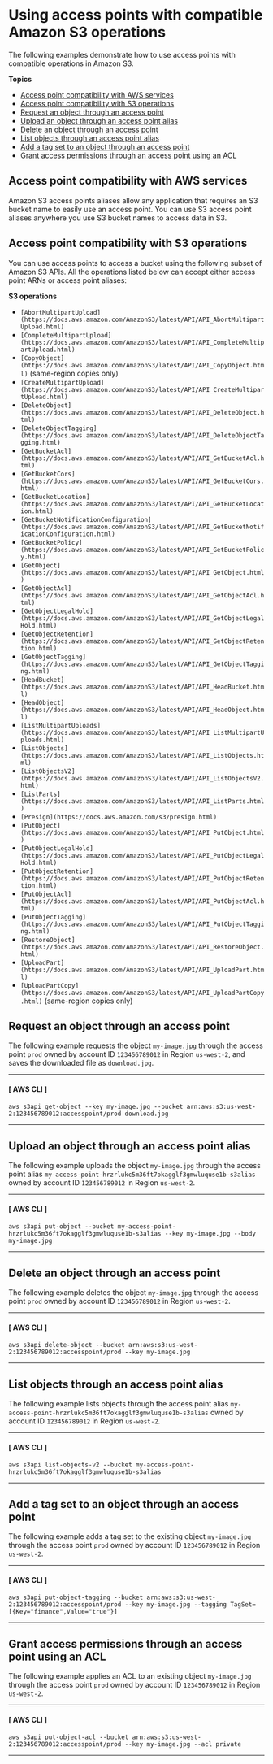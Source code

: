 # Using access points with compatible Amazon S3 operations<a name="access-points-usage-examples"></a>

The following examples demonstrate how to use access points with compatible operations in Amazon S3\.

**Topics**
+ [Access point compatibility with AWS services](#access-points-service-api-support)
+ [Access point compatibility with S3 operations](#access-points-operations-support)
+ [Request an object through an access point](#get-object-ap)
+ [Upload an object through an access point alias](#put-object-ap)
+ [Delete an object through an access point](#delete-object-ap)
+ [List objects through an access point alias](#list-object-ap)
+ [Add a tag set to an object through an access point](#add-tag-set-ap)
+ [Grant access permissions through an access point using an ACL](#acl-permissions-ap)

## Access point compatibility with AWS services<a name="access-points-service-api-support"></a>

Amazon S3 access points aliases allow any application that requires an S3 bucket name to easily use an access point\. You can use S3 access point aliases anywhere you use S3 bucket names to access data in S3\.

## Access point compatibility with S3 operations<a name="access-points-operations-support"></a>

You can use access points to access a bucket using the following subset of Amazon S3 APIs\. All the operations listed below can accept either access point ARNs or access point aliases:

**S3 operations**
+ `[AbortMultipartUpload](https://docs.aws.amazon.com/AmazonS3/latest/API/API_AbortMultipartUpload.html)`
+ `[CompleteMultipartUpload](https://docs.aws.amazon.com/AmazonS3/latest/API/API_CompleteMultipartUpload.html)`
+ `[CopyObject](https://docs.aws.amazon.com/AmazonS3/latest/API/API_CopyObject.html)` \(same\-region copies only\)
+ `[CreateMultipartUpload](https://docs.aws.amazon.com/AmazonS3/latest/API/API_CreateMultipartUpload.html)`
+ `[DeleteObject](https://docs.aws.amazon.com/AmazonS3/latest/API/API_DeleteObject.html)`
+ `[DeleteObjectTagging](https://docs.aws.amazon.com/AmazonS3/latest/API/API_DeleteObjectTagging.html)`
+ `[GetBucketAcl](https://docs.aws.amazon.com/AmazonS3/latest/API/API_GetBucketAcl.html)`
+ `[GetBucketCors](https://docs.aws.amazon.com/AmazonS3/latest/API/API_GetBucketCors.html)`
+ `[GetBucketLocation](https://docs.aws.amazon.com/AmazonS3/latest/API/API_GetBucketLocation.html)`
+ `[GetBucketNotificationConfiguration](https://docs.aws.amazon.com/AmazonS3/latest/API/API_GetBucketNotificationConfiguration.html)`
+ `[GetBucketPolicy](https://docs.aws.amazon.com/AmazonS3/latest/API/API_GetBucketPolicy.html)`
+ `[GetObject](https://docs.aws.amazon.com/AmazonS3/latest/API/API_GetObject.html)`
+ `[GetObjectAcl](https://docs.aws.amazon.com/AmazonS3/latest/API/API_GetObjectAcl.html)`
+ `[GetObjectLegalHold](https://docs.aws.amazon.com/AmazonS3/latest/API/API_GetObjectLegalHold.html)`
+ `[GetObjectRetention](https://docs.aws.amazon.com/AmazonS3/latest/API/API_GetObjectRetention.html)`
+ `[GetObjectTagging](https://docs.aws.amazon.com/AmazonS3/latest/API/API_GetObjectTagging.html)`
+ `[HeadBucket](https://docs.aws.amazon.com/AmazonS3/latest/API/API_HeadBucket.html)`
+ `[HeadObject](https://docs.aws.amazon.com/AmazonS3/latest/API/API_HeadObject.html)`
+ `[ListMultipartUploads](https://docs.aws.amazon.com/AmazonS3/latest/API/API_ListMultipartUploads.html)`
+ `[ListObjects](https://docs.aws.amazon.com/AmazonS3/latest/API/API_ListObjects.html)`
+ `[ListObjectsV2](https://docs.aws.amazon.com/AmazonS3/latest/API/API_ListObjectsV2.html)`
+ `[ListParts](https://docs.aws.amazon.com/AmazonS3/latest/API/API_ListParts.html)`
+ `[Presign](https://docs.aws.amazon.com/s3/presign.html)`
+ `[PutObject](https://docs.aws.amazon.com/AmazonS3/latest/API/API_PutObject.html)`
+ `[PutObjectLegalHold](https://docs.aws.amazon.com/AmazonS3/latest/API/API_PutObjectLegalHold.html)`
+ `[PutObjectRetention](https://docs.aws.amazon.com/AmazonS3/latest/API/API_PutObjectRetention.html)`
+ `[PutObjectAcl](https://docs.aws.amazon.com/AmazonS3/latest/API/API_PutObjectAcl.html)`
+ `[PutObjectTagging](https://docs.aws.amazon.com/AmazonS3/latest/API/API_PutObjectTagging.html)`
+ `[RestoreObject](https://docs.aws.amazon.com/AmazonS3/latest/API/API_RestoreObject.html)`
+ `[UploadPart](https://docs.aws.amazon.com/AmazonS3/latest/API/API_UploadPart.html)`
+ `[UploadPartCopy](https://docs.aws.amazon.com/AmazonS3/latest/API/API_UploadPartCopy.html)` \(same\-region copies only\)

## Request an object through an access point<a name="get-object-ap"></a>

The following example requests the object `my-image.jpg` through the access point `prod` owned by account ID `123456789012` in Region `us-west-2`, and saves the downloaded file as `download.jpg`\.

------
#### [ AWS CLI ]

```
aws s3api get-object --key my-image.jpg --bucket arn:aws:s3:us-west-2:123456789012:accesspoint/prod download.jpg
```

------

## Upload an object through an access point alias<a name="put-object-ap"></a>

The following example uploads the object `my-image.jpg` through the access point alias `my-access-point-hrzrlukc5m36ft7okagglf3gmwluquse1b-s3alias` owned by account ID `123456789012` in Region `us-west-2`\.

------
#### [ AWS CLI ]

```
aws s3api put-object --bucket my-access-point-hrzrlukc5m36ft7okagglf3gmwluquse1b-s3alias --key my-image.jpg --body my-image.jpg
```

------

## Delete an object through an access point<a name="delete-object-ap"></a>

The following example deletes the object `my-image.jpg` through the access point `prod` owned by account ID `123456789012` in Region `us-west-2`\.

------
#### [ AWS CLI ]

```
aws s3api delete-object --bucket arn:aws:s3:us-west-2:123456789012:accesspoint/prod --key my-image.jpg
```

------

## List objects through an access point alias<a name="list-object-ap"></a>

The following example lists objects through the access point alias `my-access-point-hrzrlukc5m36ft7okagglf3gmwluquse1b-s3alias` owned by account ID `123456789012` in Region `us-west-2`\.

------
#### [ AWS CLI ]

```
aws s3api list-objects-v2 --bucket my-access-point-hrzrlukc5m36ft7okagglf3gmwluquse1b-s3alias
```

------

## Add a tag set to an object through an access point<a name="add-tag-set-ap"></a>

The following example adds a tag set to the existing object `my-image.jpg` through the access point `prod` owned by account ID `123456789012` in Region `us-west-2`\.

------
#### [ AWS CLI ]

```
aws s3api put-object-tagging --bucket arn:aws:s3:us-west-2:123456789012:accesspoint/prod --key my-image.jpg --tagging TagSet=[{Key="finance",Value="true"}]
```

------

## Grant access permissions through an access point using an ACL<a name="acl-permissions-ap"></a>

The following example applies an ACL to an existing object `my-image.jpg` through the access point `prod` owned by account ID `123456789012` in Region `us-west-2`\.

------
#### [ AWS CLI ]

```
aws s3api put-object-acl --bucket arn:aws:s3:us-west-2:123456789012:accesspoint/prod --key my-image.jpg --acl private
```

------